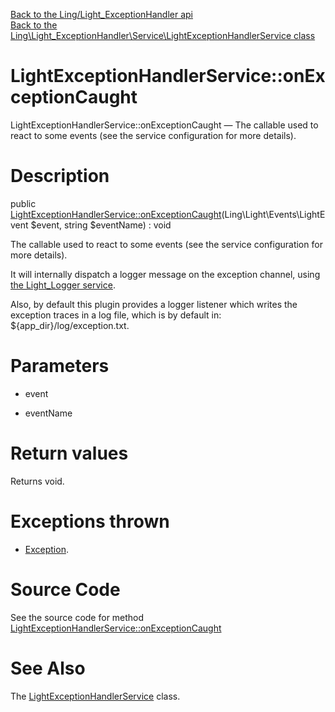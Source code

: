 [Back to the Ling/Light_ExceptionHandler api](https://github.com/lingtalfi/Light_ExceptionHandler/blob/master/doc/api/Ling/Light_ExceptionHandler.md)<br>
[Back to the Ling\Light_ExceptionHandler\Service\LightExceptionHandlerService class](https://github.com/lingtalfi/Light_ExceptionHandler/blob/master/doc/api/Ling/Light_ExceptionHandler/Service/LightExceptionHandlerService.md)


LightExceptionHandlerService::onExceptionCaught
================



LightExceptionHandlerService::onExceptionCaught — The callable used to react to some events (see the service configuration for more details).




Description
================


public [LightExceptionHandlerService::onExceptionCaught](https://github.com/lingtalfi/Light_ExceptionHandler/blob/master/doc/api/Ling/Light_ExceptionHandler/Service/LightExceptionHandlerService/onExceptionCaught.md)(Ling\Light\Events\LightEvent $event, string $eventName) : void




The callable used to react to some events (see the service configuration for more details).

It will internally dispatch a logger message on the exception channel,
using [the Light_Logger service](https://github.com/lingtalfi/Light_Logger).

Also, by default this plugin provides a logger listener which writes the exception traces
in a log file, which is by default in: ${app_dir}/log/exception.txt.




Parameters
================


- event

    

- eventName

    


Return values
================

Returns void.


Exceptions thrown
================

- [Exception](http://php.net/manual/en/class.exception.php).&nbsp;







Source Code
===========
See the source code for method [LightExceptionHandlerService::onExceptionCaught](https://github.com/lingtalfi/Light_ExceptionHandler/blob/master/Service/LightExceptionHandlerService.php#L32-L41)


See Also
================

The [LightExceptionHandlerService](https://github.com/lingtalfi/Light_ExceptionHandler/blob/master/doc/api/Ling/Light_ExceptionHandler/Service/LightExceptionHandlerService.md) class.



